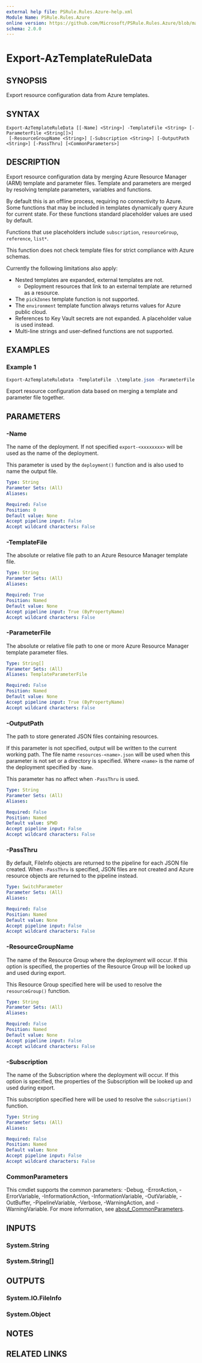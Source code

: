 ```yaml
---
external help file: PSRule.Rules.Azure-help.xml
Module Name: PSRule.Rules.Azure
online version: https://github.com/Microsoft/PSRule.Rules.Azure/blob/main/docs/commands/PSRule.Rules.Azure/en-US/Export-AzTemplateRuleData.md
schema: 2.0.0
---
```


# Export-AzTemplateRuleData

## SYNOPSIS

Export resource configuration data from Azure templates.

## SYNTAX

```text
Export-AzTemplateRuleData [[-Name] <String>] -TemplateFile <String> [-ParameterFile <String[]>]
 [-ResourceGroupName <String>] [-Subscription <String>] [-OutputPath <String>] [-PassThru] [<CommonParameters>]
```

## DESCRIPTION

Export resource configuration data by merging Azure Resource Manager (ARM) template and parameter files.
Template and parameters are merged by resolving template parameters, variables and functions.

By default this is an offline process, requiring no connectivity to Azure.
Some functions that may be included in templates dynamically query Azure for current state.
For these functions standard placeholder values are used by default.

Functions that use placeholders include `subscription`, `resourceGroup`, `reference`, `list*`.

This function does not check template files for strict compliance with Azure schemas.

Currently the following limitations also apply:

- Nested templates are expanded, external templates are not.
  - Deployment resources that link to an external template are returned as a resource.
- The `pickZones` template function is not supported.
- The `environment` template function always returns values for Azure public cloud.
- References to Key Vault secrets are not expanded.
A placeholder value is used instead.
- Multi-line strings and user-defined functions are not supported.

## EXAMPLES

### Example 1

```powershell
Export-AzTemplateRuleData -TemplateFile .\template.json -ParameterFile .\parameters.json;
```

Export resource configuration data based on merging a template and parameter file together.

## PARAMETERS

### -Name

The name of the deployment.
If not specified `export-<xxxxxxxx>` will be used as the name of the deployment.

This parameter is used by the `deployment()` function and is also used to name the output file.

```yaml
Type: String
Parameter Sets: (All)
Aliases:

Required: False
Position: 0
Default value: None
Accept pipeline input: False
Accept wildcard characters: False
```

### -TemplateFile

The absolute or relative file path to an Azure Resource Manager template file.

```yaml
Type: String
Parameter Sets: (All)
Aliases:

Required: True
Position: Named
Default value: None
Accept pipeline input: True (ByPropertyName)
Accept wildcard characters: False
```

### -ParameterFile

The absolute or relative file path to one or more Azure Resource Manager template parameter files.

```yaml
Type: String[]
Parameter Sets: (All)
Aliases: TemplateParameterFile

Required: False
Position: Named
Default value: None
Accept pipeline input: True (ByPropertyName)
Accept wildcard characters: False
```

### -OutputPath

The path to store generated JSON files containing resources.

If this parameter is not specified, output will be written to the current working path.
The file name `resources-<name>.json` will be used when this parameter is not set or a directory is specified.
Where `<name>` is the name of the deployment specified by `-Name`.

This parameter has no affect when `-PassThru` is used.

```yaml
Type: String
Parameter Sets: (All)
Aliases:

Required: False
Position: Named
Default value: $PWD
Accept pipeline input: False
Accept wildcard characters: False
```

### -PassThru

By default, FileInfo objects are returned to the pipeline for each JSON file created.
When `-PassThru` is specified, JSON files are not created and Azure resource objects are returned to the pipeline instead.

```yaml
Type: SwitchParameter
Parameter Sets: (All)
Aliases:

Required: False
Position: Named
Default value: None
Accept pipeline input: False
Accept wildcard characters: False
```

### -ResourceGroupName

The name of the Resource Group where the deployment will occur.
If this option is specified, the properties of the Resource Group will be looked up and used during export.

This Resource Group specified here will be used to resolve the `resourceGroup()` function.

```yaml
Type: String
Parameter Sets: (All)
Aliases:

Required: False
Position: Named
Default value: None
Accept pipeline input: False
Accept wildcard characters: False
```

### -Subscription

The name of the Subscription where the deployment will occur.
If this option is specified, the properties of the Subscription will be looked up and used during export.

This subscription specified here will be used to resolve the `subscription()` function.

```yaml
Type: String
Parameter Sets: (All)
Aliases:

Required: False
Position: Named
Default value: None
Accept pipeline input: False
Accept wildcard characters: False
```

### CommonParameters

This cmdlet supports the common parameters: -Debug, -ErrorAction, -ErrorVariable, -InformationAction, -InformationVariable, -OutVariable, -OutBuffer, -PipelineVariable, -Verbose, -WarningAction, and -WarningVariable. For more information, see [about_CommonParameters](http://go.microsoft.com/fwlink/?LinkID=113216).

## INPUTS

### System.String

### System.String[]

## OUTPUTS

### System.IO.FileInfo

### System.Object

## NOTES

## RELATED LINKS
